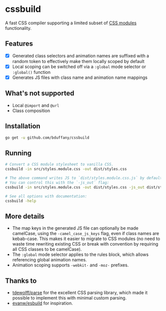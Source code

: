 # cssbuild

A fast CSS compiler supporting a limited subset of
[CSS modules](https://github.com/css-modules/css-modules) functionality.

## Features

- [x] Generated class selectors and animation names are suffixed with
      a random token to effectively make them locally scoped by default
- [x] Local scoping can be switched off via a `:global` mode selector or
      `:global()` function
- [x] Generates JS files with class name and animation name mappings

## What's not supported

- Local `@import` and `@url`
- Class composition

## Installation

```bash
go get -u github.com/bduffany/cssbuild
```

## Running

```bash
# Convert a CSS module stylesheet to vanilla CSS.
cssbuild -in src/styles.module.css -out dist/styles.css

# The above command writes JS to `dist/styles.module.css.js` by default.
# You can control this with the `-js_out` flag:
cssbuild -in src/styles.module.css -out dist/styles.css -js_out dist/styles.js

# See all options with documentation:
cssbuild -help
```

## More details

- The map keys in the generated JS file can optionally be made camelCase,
  using the `-camel_case_js_keys` flag, even if class names are kebab-case.
  This makes it easier to migrate to CSS modules (no need to waste time
  rewriting existing CSS or break with convention by requiring all CSS
  classes to be camelCase).
- The `:global` mode selector applies to the rules block, which allows
  referencing global animation names.
- Animation scoping supports `-webkit-` and `-moz-` prefixes.

## Thanks to

- [tdewolff/parse](https://github.com/tdewolff/parse) for the excellent
  CSS parsing library, which made it possible to implement this with
  minimal custom parsing.
- [evanw/esbuild](https://github.com/evanw/esbuild) for inspiration.
